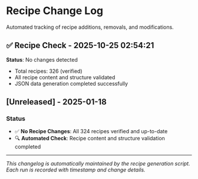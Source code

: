 # Recipe Change Log

Automated tracking of recipe additions, removals, and modifications.

## ✅ Recipe Check - 2025-10-25 02:54:21

**Status**: No changes detected
- Total recipes: 326 (verified)
- All recipe content and structure validated
- JSON data generation completed successfully
## [Unreleased] - 2025-01-18

### Status
- ✅ **No Recipe Changes**: All 324 recipes verified and up-to-date
- 🔍 **Automated Check**: Recipe content and structure validation completed

---

*This changelog is automatically maintained by the recipe generation script. Each run is recorded with timestamp and change details.*